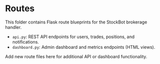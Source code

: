 # Routes

This folder contains Flask route blueprints for the StockBot brokerage handler.

- `api.py`: REST API endpoints for users, trades, positions, and notifications.
- `dashboard.py`: Admin dashboard and metrics endpoints (HTML views).

Add new route files here for additional API or dashboard functionality. 